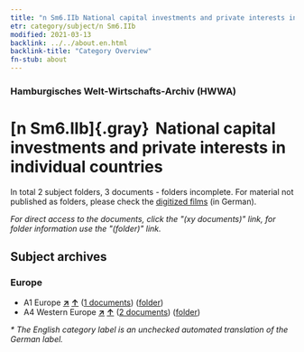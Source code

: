 ```yaml
---
title: "n Sm6.IIb National capital investments and private interests in individual countries"
etr: category/subject/n Sm6.IIb
modified: 2021-03-13
backlink: ../../about.en.html
backlink-title: "Category Overview"
fn-stub: about
---
```


### Hamburgisches Welt-Wirtschafts-Archiv (HWWA)
# [n Sm6.IIb]{.gray}&#8201; National capital investments and private interests in individual countries&#160; 





In total 2 subject folders, 3 documents - folders incomplete.
For material not published as folders, please check the [digitized films](/film/h1_sh) (in German).

_For direct access to the documents, click the "(xy documents)" link, for folder information use the "(folder)" link._

## Subject archives



### Europe

- A1 Europe [**&nearr;**](../../../geo/i/140892/about.en.html "Europe (all folders)") [**&uarr;**](../../../geo/about.en.html#A1 "Country category system") (<a href="https://pm20.zbw.eu/dfgview/sh/140892,145786" title="about: Europe : National capital investments and private interests in individual countries" target="_blank">1 documents</a>) ([folder](../../../../folder/sh/1408xx/140892/1457xx/145786/about.en.html))
- A4 Western Europe [**&nearr;**](../../../geo/i/140897/about.en.html "Western Europe (all folders)") [**&uarr;**](../../../geo/about.en.html#A4 "Country category system") (<a href="https://pm20.zbw.eu/dfgview/sh/140897,145786" title="about: Western Europe : National capital investments and private interests in individual countries" target="_blank">2 documents</a>) ([folder](../../../../folder/sh/1408xx/140897/1457xx/145786/about.en.html))


_* The English category label is an unchecked automated translation of the German label._

